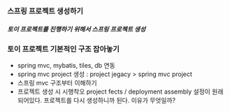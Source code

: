 ### 스프링 프로젝트 생성하기
  ##### 토이 프로젝트를 진행하기 위해서 스프링 프로젝트 생성
  
### 토이 프로젝트 기본적인 구조 잡아놓기
  - spring mvc, mybatis, tiles, db 연동
  - spring mvc project 생성 : project jegacy > spring mvc project
  - 스프링 mvc 구조부터 이해하기
  - 프로젝트 생성 시 시행착오
    project fects / deployment assembly 설정이 원래 되어있다.
    프로젝트를 다시 생성하니까 된다. 이유가 무엇일까?
